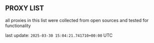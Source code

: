 ## PROXY LIST

all proxies in this list were collected from open sources and tested for functionality

last update: `2025-03-30 15:04:21.741710+00:00` UTC